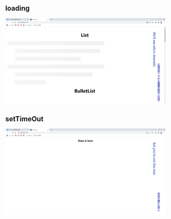 

## loading

![image-20221011075902860](https://github.com/Non-PlayerC/DDaily/blob/main/10.11_%E8%87%AA%E5%AE%9A%E4%B9%89%E5%8A%A0%E8%BD%BD%E5%99%A8/Loading.png)

## setTimeOut

![](https://github.com/Non-PlayerC/DDaily/blob/main/10.11_%E8%87%AA%E5%AE%9A%E4%B9%89%E5%8A%A0%E8%BD%BD%E5%99%A8/setTimeout.png)
